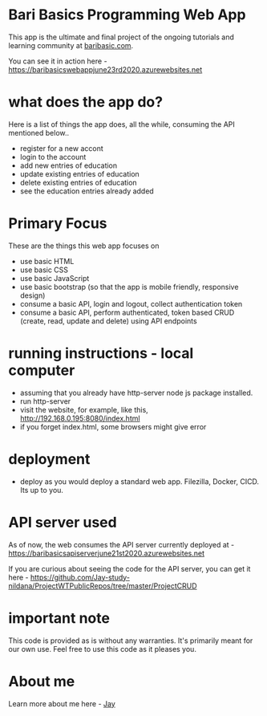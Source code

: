 # Bari Basics Programming Web App

This app is the ultimate and final project of the ongoing tutorials and learning community at [baribasic.com](https://baribasic.com/).

You can see it in action here - https://baribasicswebappjune23rd2020.azurewebsites.net 

# what does the app do?

Here is a list of things the app does, all the while, consuming the API mentioned below..

* register for a new accont
* login to the account
* add new entries of education
* update existing entries of education
* delete existing entries of education
* see the education entries already added

# Primary Focus

These are the things this web app focuses on

* use basic HTML
* use basic CSS
* use basic JavaScript
* use basic bootstrap (so that the app is mobile friendly, responsive design)
* consume a basic API, login and logout, collect authentication token
* consume a basic API, perform authenticated, token based CRUD (create, read, update and delete) using API endpoints

# running instructions - local computer

* assuming that you already have http-server node js package installed.
* run http-server
* visit the website, for example, like this, http://192.168.0.195:8080/index.html
* if you forget index.html, some browsers might give error

# deployment

* deploy as you would deploy a standard web app. Filezilla, Docker, CICD. Its up to you.

# API server used

As of now, the web consumes the API server currently deployed at - https://baribasicsapiserverjune21st2020.azurewebsites.net 

If you are curious about seeing the code for the API server, you can get it here - https://github.com/Jay-study-nildana/ProjectWTPublicRepos/tree/master/ProjectCRUD

# important note 

This code is provided as is without any warranties. It's primarily meant for our own use. Feel free to use this code as it pleases you.

# About me

Learn more about me here - [Jay](http://thechalakas.com)